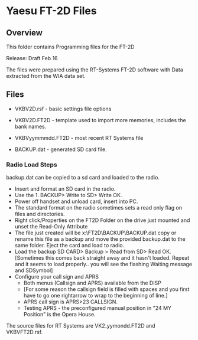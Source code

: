 # Yaesu FT-2D Files

## Overview

This folder contains Programming files for the FT-2D

Release: Draft Feb 16

The files were prepared using the RT-Systems FT-2D software with Data extracted from the WIA data set.

## Files

* VKBV2D.rsf - basic settings file options
* VKBV2D.FT2D - template used to import more memories, includes the bank names.

* VKBVyymmmdd.FT2D - most recent RT Systems file
* BACKUP.dat - generated SD card file.

### Radio Load Steps

backup.dat can be copied to a sd card and loaded to the radio.
* Insert and format an SD card in the radio.
* Use the 1. BACKUP> Write to SD> Write OK.
* Power off handset and unload card, insert into PC.
* The standard format on the radio sometimes sets a read only flag on files and directories.
* Right click/Properties on the FT2D Folder on the drive just mounted and unset the Read-Only Attribute
* The file just created will be x:\FT2D\BACKUP\BACKUP.dat copy or rename this file as a backup and move 
    the provided backup.dat to the same folder. Eject the card and load to radio.
* Load the backup   SD CARD> Backup > Read from SD> Read OK. [Sometimes this comes back straight away and it hasn't loaded. Repeat and it seems to load properly.. you will see the flashing Waiting message and SDSymbol]
* Configure your call sign and APRS
   - Both menus (Callsign and APRS) available from the DISP
   - [For some reason the callsign field is filled with spaces and you first have to go one rightarrow to wrap to the beginning of line.]
   - APRS call sign is APRS>23 CALLSIGN.
   - Testing APRS - the preconfigured manual position in "24 MY Position" is the Opera House.


The source files for RT Systems are VK2_yymondd.FT2D   and VKBVFT2D.rsf.

